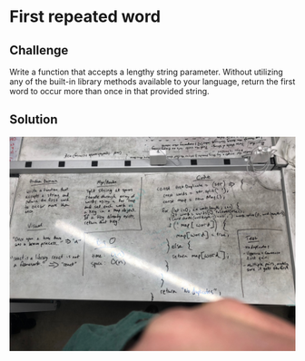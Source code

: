 # First repeated word

## Challenge
Write a function that accepts a lengthy string parameter.
Without utilizing any of the built-in library methods available to your language, return the first word to occur more than once in that provided string.

## Solution
![](./__assets__/repeated-word.jpg)